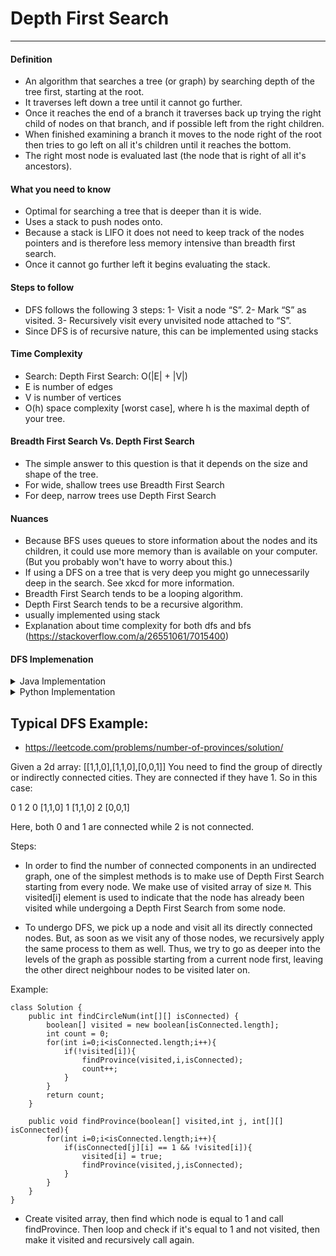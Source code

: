 # Depth First Search
----

#### Definition
- An algorithm that searches a tree (or graph) by searching depth of the tree first, starting at the root.
- It traverses left down a tree until it cannot go further.
- Once it reaches the end of a branch it traverses back up trying the right child of nodes on that branch, and if possible left from the right children.
- When finished examining a branch it moves to the node right of the root then tries to go left on all it's children until it reaches the bottom.
- The right most node is evaluated last (the node that is right of all it's ancestors).
#### What you need to know
- Optimal for searching a tree that is deeper than it is wide.
- Uses a stack to push nodes onto.
- Because a stack is LIFO it does not need to keep track of the nodes pointers and is therefore less memory intensive than breadth first search.
- Once it cannot go further left it begins evaluating the stack.
#### Steps to follow
- DFS follows the following 3 steps:
1- Visit a node “S”.
2- Mark “S” as visited.
3- Recursively visit every unvisited node attached to “S”.
- Since DFS is of recursive nature, this can be implemented using stacks
#### Time Complexity
- Search: Depth First Search: O(|E| + |V|)
- E is number of edges
- V is number of vertices
- O(h) space complexity [worst case], where h is the maximal depth of your tree.
#### Breadth First Search Vs. Depth First Search
- The simple answer to this question is that it depends on the size and shape of the tree.
- For wide, shallow trees use Breadth First Search
- For deep, narrow trees use Depth First Search
#### Nuances
- Because BFS uses queues to store information about the nodes and its children, it could use more memory than is available on your computer. (But you probably won't have to worry about this.)
- If using a DFS on a tree that is very deep you might go unnecessarily deep in the search. See xkcd for more information.
- Breadth First Search tends to be a looping algorithm.
- Depth First Search tends to be a recursive algorithm.
- usually implemented using stack
- Explanation about time complexity for both dfs and bfs (https://stackoverflow.com/a/26551061/7015400)

#### DFS Implemenation

<details>
<summary>
Java Implementation
</summary>

```java
package tests;

import java.io.*;
import java.util.Iterator;
import java.util.LinkedList;
 
//Implementation of DFS in Java:
//https://www.interviewbit.com/tutorial/depth-first-search/#depth-first-search
class Graph
{
    private int numVertices;
    private LinkedList<Integer> adjLists[];
    private boolean visited[];
 
    Graph(int vertices)
    {
        numVertices = vertices;
        adjLists = new LinkedList[vertices];
        visited = new boolean[vertices];
        
        for (int i = 0; i < vertices; i++)
            adjLists[i] = new LinkedList<Integer>();
    }
 
    void addEdge(int source, int destination)
    {
        adjLists[source].add(destination);
    }
 
    void DFS(int vertex)
    {
        visited[vertex] = true;
        System.out.print(vertex + " ");
 
        Iterator itr = adjLists[vertex].listIterator();
        while (itr.hasNext())
        {
            int adj_node = (int) itr.next();
            if (!visited[adj_node])
                DFS(adj_node);
        }
    }
 
 
    public static void main(String args[])
    {
        Graph g = new Graph(4);
 
         g.addEdge(0, 1);
         g.addEdge(0, 2);
         g.addEdge(1, 2);
         g.addEdge(2, 3);
 
        System.out.println("Following is Depth First Traversal");
 
        g.DFS(2);
    }
}
```
</details>

<details>
<summary>
Python Implementation
</summary>

```python
# Python3 program to print DFS traversal
# from a given graph
from collections import defaultdict


# This class represents a directed graph using
# adjacency list representation
class Graph:

	# Constructor
	def __init__(self):

		# Default dictionary to store graph
		self.graph = defaultdict(list)

	
	# Function to add an edge to graph
	def addEdge(self, u, v):
		self.graph[u].append(v)

	
	# A function used by DFS
	def DFSUtil(self, v, visited):

		# Mark the current node as visited
		# and print it
		visited.add(v)
		print(v, end=' ')

		# Recur for all the vertices
		# adjacent to this vertex
		for neighbour in self.graph[v]:
			if neighbour not in visited:
				self.DFSUtil(neighbour, visited)

	
	# The function to do DFS traversal. It uses
	# recursive DFSUtil()
	def DFS(self, v):

		# Create a set to store visited vertices
		visited = set()

		# Call the recursive helper function
		# to print DFS traversal
		self.DFSUtil(v, visited)


# Driver's code
if __name__ == "__main__":
	g = Graph()
	g.addEdge(0, 1)
	g.addEdge(0, 2)
	g.addEdge(1, 2)
	g.addEdge(2, 0)
	g.addEdge(2, 3)
	g.addEdge(3, 3)

	print("Following is Depth First Traversal (starting from vertex 2)")
	
	# Function call
	g.DFS(2)
```
</details>

## Typical DFS Example:

- https://leetcode.com/problems/number-of-provinces/solution/

Given a 2d array:  [[1,1,0],[1,1,0],[0,0,1]]
You need to find the group of directly or indirectly connected cities. They are connected if they have 1. So in this case:

  0  1  2
0 [1,1,0]
1 [1,1,0]
2 [0,0,1]

Here, both 0 and 1 are connected while 2 is not connected.

Steps:

- In order to find the number of connected components in an undirected graph, one of the simplest methods is to make use of Depth First Search starting from every node. We make use of visited array of size `M`. This visited[i] element is used to indicate that the node has already been visited while undergoing a Depth First Search from some node.

- To undergo DFS, we pick up a node and visit all its directly connected nodes. But, as soon as we visit any of those nodes, we recursively apply the same process to them as well. Thus, we try to go as deeper into the levels of the graph as possible starting from a current node first, leaving the other direct neighbour nodes to be visited later on.

Example:

```
class Solution {
    public int findCircleNum(int[][] isConnected) {
        boolean[] visited = new boolean[isConnected.length];
        int count = 0;
        for(int i=0;i<isConnected.length;i++){
            if(!visited[i]){
                findProvince(visited,i,isConnected);
                count++;
            }
        }
        return count;
    }
    
    public void findProvince(boolean[] visited,int j, int[][] isConnected){
        for(int i=0;i<isConnected.length;i++){
            if(isConnected[j][i] == 1 && !visited[i]){
                visited[i] = true;
                findProvince(visited,j,isConnected);
            }
        }
    }
}
```

- Create visited array, then find which node is equal to 1 and call findProvince. Then loop and check if it's equal to 1 and not visited, then make it visited and recursively call again.